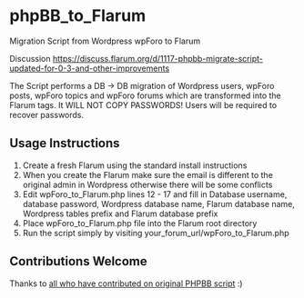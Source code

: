 # phpBB_to_Flarum
Migration Script from Wordpress wpForo to Flarum

Discussion https://discuss.flarum.org/d/1117-phpbb-migrate-script-updated-for-0-3-and-other-improvements

The Script performs a DB -> DB migration of Wordpress users, wpForo posts, wpForo topics and wpForo forums which are transformed into the Flarum tags. It WILL NOT COPY PASSWORDS! Users will be required to recover passwords.

## Usage Instructions

1. Create a fresh Flarum using the standard install instructions
2. When you create the Flarum make sure the email is different to the original admin in Wordpress otherwise there will be some conflicts
3. Edit wpForo_to_Flarum.php lines 12 - 17 and fill in Database username, database password, Wordpress database name, Flarum database name, Wordpress tables prefix and Flarum database prefix
4. Place wpForo_to_Flarum.php file into the Flarum root directory
5. Run the script simply by visiting your_forum_url/wpForo_to_Flarum.php

## Contributions Welcome
Thanks to [all who have contributed on original PHPBB script](https://github.com/robrotheram/phpbb_to_flarum/graphs/contributors) :)
